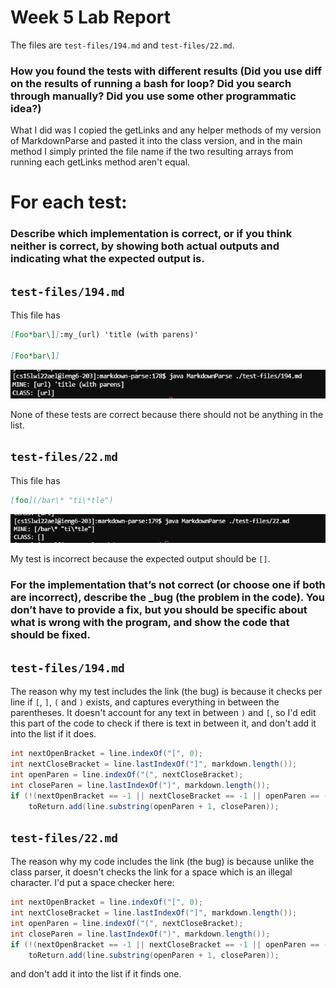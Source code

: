 # Week 5 Lab Report

The files are `test-files/194.md` and `test-files/22.md`.

### How you found the tests with different results (Did you use diff on the results of running a bash for loop? Did you search through manually? Did you use some other programmatic idea?)

What I did was I copied the getLinks and any helper methods of my version of MarkdownParse and pasted it into the class version, and in the main method I simply printed the file name if the two resulting arrays from running each getLinks method aren't equal.

# For each test:

### Describe which implementation is correct, or if you think neither is correct, by showing both actual outputs and indicating what the expected output is.

`test-files/194.md`
---

This file has
```md
[Foo*bar\]]:my_(url) 'title (with parens)'

[Foo*bar\]]
```

![](./lab10img/1.png)

None of these tests are correct because there should not be anything in the list.

`test-files/22.md`
---

This file has
```md
[foo](/bar\* "ti\*tle")
```

![](./lab10img/2.PNG)

My test is incorrect because the expected output should be `[]`.

### For the implementation that’s not correct (or choose one if both are incorrect), describe the _bug (the problem in the code). You don’t have to provide a fix, but you should be specific about what is wrong with the program, and show the code that should be fixed.

`test-files/194.md`
---

The reason why my test includes the link (the bug) is because it checks per line if `[`, `]`, `(` and `)` exists, and captures everything in between the parentheses. It doesn't account for any text in between `)` and `[`, so I'd edit this part of the code to check if there is text in between it, and don't add it into the list if it does.

```java
int nextOpenBracket = line.indexOf("[", 0);
int nextCloseBracket = line.lastIndexOf("]", markdown.length());
int openParen = line.indexOf("(", nextCloseBracket);
int closeParen = line.lastIndexOf(")", markdown.length());
if (!(nextOpenBracket == -1 || nextCloseBracket == -1 || openParen == -1 || closeParen == -1)) 
    toReturn.add(line.substring(openParen + 1, closeParen));
```

`test-files/22.md`
---

The reason why my code includes the link (the bug) is because unlike the class parser, it doesn't checks the link for a space which is an illegal character. I'd put a space checker here:

```java
int nextOpenBracket = line.indexOf("[", 0);
int nextCloseBracket = line.lastIndexOf("]", markdown.length());
int openParen = line.indexOf("(", nextCloseBracket);
int closeParen = line.lastIndexOf(")", markdown.length());
if (!(nextOpenBracket == -1 || nextCloseBracket == -1 || openParen == -1 || closeParen == -1)) 
    toReturn.add(line.substring(openParen + 1, closeParen));
```
and don't add it into the list if it finds one.
